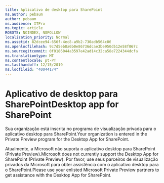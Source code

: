 ```yaml
---
title: Aplicativo de desktop para SharePoint
ms.author: pebaum
author: pebaum
ms.audience: ITPro
ms.topic: article
ROBOTS: NOINDEX, NOFOLLOW
localization_priority: Normal
ms.assetid: 82dcee94-656f-4ec8-a9b2-730adb564c06
ms.openlocfilehash: 9c7d5eb8a6b0e86736dcae3be950d512e58f067c
ms.sourcegitcommit: 0f0186044a3597e42ad14c32ca58e7224344dcfa
ms.translationtype: MT
ms.contentlocale: pt-PT
ms.lasthandoff: 12/15/2019
ms.locfileid: "40044174"
---
```

# <a name="desktop-app-for-sharepoint"></a><span data-ttu-id="822c7-102">Aplicativo de desktop para SharePoint</span><span class="sxs-lookup"><span data-stu-id="822c7-102">Desktop app for SharePoint</span></span>

<span data-ttu-id="822c7-103">Sua organização está inscrita no programa de visualização privada para o aplicativo desktop para SharePoint.</span><span class="sxs-lookup"><span data-stu-id="822c7-103">Your organization is entered in the Private Preview program for the Desktop App for SharePoint.</span></span>

<span data-ttu-id="822c7-104">Atualmente, a Microsoft não suporta o aplicativo desktop para SharePoint (Private Preview).</span><span class="sxs-lookup"><span data-stu-id="822c7-104">Microsoft does not currently support the Desktop App for SharePoint (Private Preview).</span></span> <span data-ttu-id="822c7-105">Por favor, use seus parceiros de visualização privados da Microsoft para obter assistência com o aplicativo desktop para o SharePoint.</span><span class="sxs-lookup"><span data-stu-id="822c7-105">Please use your enlisted Microsoft Private Preview partners to get assistance with the Desktop App for SharePoint.</span></span>

